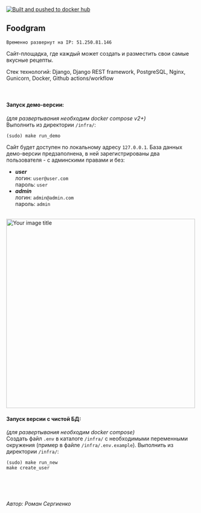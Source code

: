 

[![Built and pushed to docker hub](https://github.com/Ridmel/foodgram-project-react/actions/workflows/push_image_to_dockerhub.yml/badge.svg?branch=master)](https://github.com/Ridmel/foodgram-project-react/actions/workflows/push_image_to_dockerhub.yml)

## Foodgram

    Временно развернут на IP: 51.250.81.146

Сайт-площадка, где каждый может создать и разместить свои самые вкусные рецепты. 

Стек технологий: Django, Django REST framework, PostgreSQL, Nginx, Gunicorn, Docker, Github actions/workflow  
<br/>
<br/>
  
  
#### Запуск демо-версии:

*(для развертывания необходим *docker compose v2+*)*  
Выполнить из директории `/infra/`:

    (sudo) make run_demo

Сайт будет доступен по локальному адресу `127.0.0.1`.
База данных демо-версии предзаполнена, в ней зарегистрированы два пользователя - с админскими правами и без:
 - ***user***  
		логин: `user@user.com`  
		пароль: `user`  
- ***admin***  
		логин: `admin@admin.com`  
   		пароль: `admin`

<br/>

<img src="https://user-images.githubusercontent.com/80767090/170669580-95943292-55b9-4067-bfba-d7416c561dbb.png" alt="Your image title" width="500"/>

<br/>

#### Запуск версии с чистой БД:  
*(для развертывания необходим *docker compose*)*  
Создать файл `.env` в каталоге `/infra/` с необходимыми переменными окружения (пример в файле `/infra/.env.example`).
Выполнить из директории `/infra/`:

    (sudo) make run_new
    make create_user
<br/>
<br/>
<br/>  

*Автор: Роман Сергиенко* 